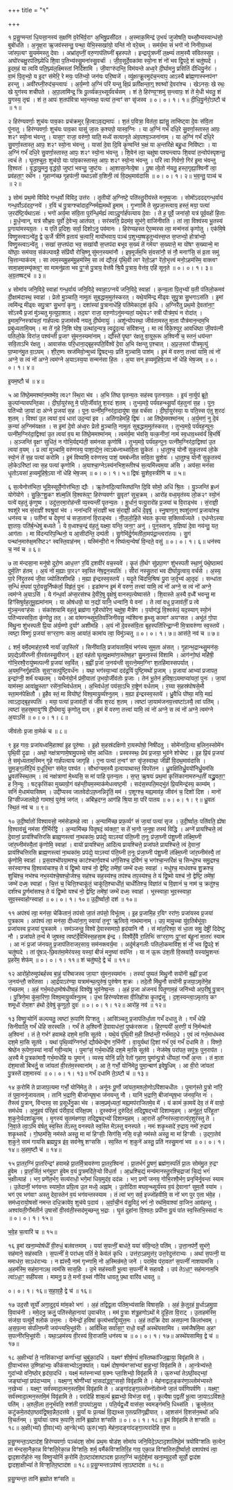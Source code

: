 +++
title = "१"

+++


१ प्र॒सु॒ग्मन्ता॑ धि॒यसा॒नस्य॑ स॒क्षणि॑ व॒रेभि॑र्व॒राꣳ अ॒भिषु॒प्रसी॑दत
। अ॒स्माक॒मिन्द्र॑ उ॒भयं॑ जुजोषति॒ यथ्सौ॒म्यस्यान्ध॑सो॒ बुबो॑धति ।
अ॒नृ॒क्ष॒रा ऋ॒जव॑स्सन्तु॒ पन्था॒ येभि॒स्सखा॑यो॒ यन्ति॑ नो वरे॒यम्
। सम॑र्य॒मा सं भगो॑ नो निनीया॒थ्सं जा॑स्प॒त्यꣳ सु॒यम॑मस्तु देवाः ।
अभ्रा॑तृघ्नीं॒ वरु॒णाप॑तिघ्नीं बृहस्पते । इन्द्रापु॑त्रघ्नीं ल॒क्ष्म्यं॑ ताम॒स्यै
स॑वितस्सुव । अघो॑रचक्षु॒रप॑तिघ्न्येधि शि॒वा प॒तिभ्य॑स्सु॒मना॑स्सु॒वर्चाः॑ ।
जी॒व॒सूर्दे॒वका॑मा स्यो॒ना शं नो॑ भव द्वि॒पदे॒ शं चतु॑ष्पदे । इ॒दम॒हं या
त्वयि॑ पति॒घ्न्य॑ल॒क्ष्मिस्तां निर्दि॑शामि । जी॒वाꣳरु॑दन्ति॒ विम॑यन्ते अध्व॒रे
दी॒र्घामनु॒ प्रसि॑तिं दीधियु॒र्नरः॑ । वा॒मं पि॒तृभ्यो॒ य इ॒दꣳ स॑मेरि॒
रे मयः॒ पति॑भ्यो॒ जन॑यः परि॒ष्वजे॑ । व्यु॑क्षत्क्रू॒रमुद॑च॒न्त्वाप॒ आऽस्यै
ब्रा॑ह्म॒णास्स्नप॑नꣳ हरन्तु । अवी॑रघ्नी॒रुद॑च॒न्त्वापः॑ । अ॒र्य॒म्णो अ॒ग्निं
परि॑ यन्तु क्षि॒प्रं प्रती॑क्षन्ता॒ग्॒ श्वश्र्वो॑ दे॒वरा॑श्च । खेऽनसः॒ खे
रथः॒ खे युग॑स्य शचीपते । अ॒पा॒लामि॑न्द्र॒ त्रिः पू॒र्त्व्य॑कर॒थ्सूर्य॑वर्चसम् ।
शं ते॒ हिर॑ण्य॒ꣳ॒शमु॑ स॒न्त्वापः॒ शं ते॑ मे॒धी भ॑वतु॒ शं यु॒गस्य॒
तृद्म॑ । शं त॒ आपः॑ श॒तप॑वित्रा भव॒न्त्वथा॒ पत्या॑ त॒न्वꣳ॑ सꣳ
सृ॑जस्व ॥ ०। ०। १। १॥ दी॒धि॒यु॒र्नरो॒ऽष्टौ च॑ ॥ १॥

२ हिर॑ण्यवर्णाः॒ शुच॑यः पाव॒काः प्रच॑क्रमुर् हि॒त्वाऽव॒द्यमापः॑ । श॒तं
प॒वित्रा॒ वित॑ता॒ ह्या॑सु॒ ताभि॑ष्ट्वा दे॒वः स॑वि॒ता पु॑नातु । हिर॑ण्यवर्णाः॒
शुच॑यः पाव॒का यासु॑ जा॒तः क॒श्यपो॒ यास्व॒ग्निः । या अ॒ग्निं गर्भं॑ दधि॒रे
सु॒वर्णा॒स्तास्त॒ आपः॒ श२ꣳ स्यो॒ना भ॑वन्तु । यासा॒ꣳ॒ राजा॒ वरु॑णो॒
याति॒ मध्ये॑ सत्यानृ॒ते अ॑व॒पश्य॒ञ्जना॑नाम् । या अ॒ग्निं गर्भं॑ दधि॒रे
सु॒वर्णा॒स्तास्त॒ आपः॒ श२ꣳ स्यो॒ना भ॑वन्तु । यासां॑ दे॒वा दि॒वि कृ॒ण्वन्ति॑
भ॒क्षं या अ॒न्तरि॑क्षे बहु॒धा निवि॑ष्टाः । या अ॒ग्निं गर्भं॑ दधि॒रे
सु॒वर्णा॒स्तास्त॒ आपः॒ श२ꣳ स्यो॒ना भ॑वन्तु । शि॒वेन॑ त्वा॒ चक्षु॑षा
पश्यन्त्वापः शि॒वया॑ त॒न्वोप॑स्पृशन्तु॒ त्वचं॑ ते । घृ॒त॒श्चुतः॒
शुच॑यो॒ याः पा॑व॒कास्तास्त॒ आपः॒ श२ꣳ स्यो॒ना भ॑वन्तु । परि॑ त्वा गिर्वणो॒
गिर॑ इ॒मा भ॑वन्तु वि॒श्वतः॑ । वृ॒द्धायु॒मनु॒ वृद्ध॑यो॒ जुष्टा॑ भवन्तु॒
जुष्ट॑यः । आ॒शासा॒नेत्ये॒षा । पू॒षा त्वे॒तो न॑यतु॒ हस्त॒गृह्या॒श्विनौ॑ त्वा॒
प्रव॑हता॒ꣳ॒ रथे॑न । गृ॒हान्ग॑च्छ गृ॒हप॑त्नी॒ यथाऽसो॑ व॒शिनी॒
त्वं वि॒दथ॒माव॑दासि ॥ ०। ०। १। २॥ भ॒व॒न्तु॒ पञ्च॑ च ॥ २॥

३ सोमः॑ प्रथ॒मो वि॑विदे गन्ध॒र्वो वि॑विद॒ उत्त॑रः । तृ॒तीयो॑ अ॒ग्निष्टे॒
पति॑स्तु॒रीय॑स्ते मनुष्य॒जाः । सोमो॑ऽददद्गन्ध॒र्वाय॑ गन्ध॒र्वोऽद॑दद॒ग्नये॑
। र॒यिं च॑ पु॒त्राग्श्चा॑दाद॒ग्निर्मह्य॒मथो॑ इ॒माम् । गृ॒भ्णामि॑
ते सुप्रजा॒स्त्वाय॒ हस्तं॒ मया॒ पत्या॑ ज॒रद॑ष्टि॒र्यथाऽसः॑ । भगो॑
अर्य॒मा स॑वि॒ता पुर॑न्धि॒र्मह्यं॑ त्वाऽदु॒र्गार्ह॑पत्याय दे॒वाः । ते ह॒
पूर्वे॒ जना॑सो॒ यत्र॑ पूर्व॒वहो॑ हि॒ताः । मू॒र्ध॒न्वान्, यत्र॑ सौभ्र॒वः
पूर्वो॑ दे॒वेभ्य॒ आत॑पत् । सर॑स्वति॒ प्रेदम॑व॒ सुभ॑गे॒ वाजि॑नीवति ।
तां त्वा॒ विश्व॑स्य भू॒तस्य॑ प्र॒गाया॑मस्यग्र॒तः । य एति॑ प्र॒दिशः॒ सर्वा॒
दिशोऽनु॒ पव॑मानः । हिर॑ण्यहस्त ऐर॒म्मस्स त्वा॒ मन्म॑नसं कृणोतु । एक॑मि॒षे
विष्णु॒स्त्वाऽन्वे॑तु॒ द्वे ऊ॒र्जे त्रीणि॑ व्र॒ताय॑ च॒त्वारि॒ मायो॑भवाय॒ पञ्च॑
प॒शुभ्य॒ष्षडृ॒तुभ्य॑स्स॒प्त स॒प्तभ्यो॒ होत्रा॑भ्यो॒ विष्णु॒स्त्वाऽन्वे॑तु ।
सखा॑ स॒प्तप॑दा भव॒ सखा॑यौ स॒प्तप॑दा बभूव स॒ख्यं ते॑ गमेयꣳ
स॒ख्यात्ते॒ मा यो॑षꣳ स॒ख्यान्मे॒ मा यो॑ष्ठाः॒ सम॑याव॒ संक॑ल्पावहै॒
संप्रि॑यौ रोचि॒ष्णू सु॑मन॒स्यमा॑नौ । इष॒मूर्ज॑म॒भि सं॒वसा॑नौ॒ सं नौ॒
मनाꣳ॑सि॒ सं व्र॒ता समु॑ चि॒त्तान्याक॑रम् । सा त्वम॒स्यमू॒हम॑मू॒हम॑स्मि॒
सा त्वं द्यौर॒हं पृ॑थि॒वी त्वꣳ रेतो॒ऽहꣳ रे॑तो॒भृत्त्वं मनो॒ऽहम॑स्मि॒
वाक्त्वꣳ सामा॒हम॒स्म्यृ॑क्त्व॒ꣳ॒ सा मामनु॑व्रता भव पु॒ꣳ॒से पु॒त्राय॒
वेत्त॑वै श्रि॒यै पु॒त्राय॒ वेत्त॑व॒ एहि॑ सूनृते ॥ ०। ०। १। ३॥ अ॒ग्र॒तष्षट्च॑
॥ ३॥

४ सोमा॑य जनि॒विदे॒ स्वाहा॑ गन्ध॒र्वाय॑ जनि॒विदे॒ स्वाहा॒ऽग्नये॑ जनि॒विदे॒
स्वाहा॑ । क॒न्य॒ला पि॒तृभ्यो॑ य॒ती प॑तिलो॒कमव॑ दी॒क्षाम॑दास्थ॒ स्वाहा॑
। प्रेतो मु॒ञ्चाति॒ नामुतः॑ सुब॒द्धाम॒मुत॑स्करत् । यथे॒यमि॑न्द्र मीढ्वः
सुपु॒त्रा सु॒भगाऽस॑ति । इ॒मां त्वमि॑न्द्र मीढ्वः सपु॒त्राꣳ सु॒भगां॑ कृणु
। दशा॑स्यां पु॒त्रानाधे॑हि॒ पति॑मेकाद॒शं कृ॑धि । अ॒ग्निरै॑तु प्रथ॒मो
दे॒वता॑ना॒ꣳ॒ सो॑ऽस्यै प्र॒जां मु॑ञ्चतु मृत्युपा॒शात् । तद॒यꣳ
राजा॒ वरु॒णोऽनु॑मन्यतां॒ यथे॒य२ꣳ स्त्री पौत्र॑म॒घं न रोदा॑त् ।
इ॒माम॒ग्निस्त्रा॑यतां॒ गार्ह॑पत्यः प्र॒जाम॑स्यै नयतु दी॒र्घमायुः॑ । अशू॑न्योपस्था॒
जीव॑तामस्तु मा॒ता पौत्र॑मान॒न्दम॒भि प्रबु॑ध्यतामि॒यम् । मा ते॑ गृ॒हे नि॒शि
घोष॒ उत्था॑द॒न्यत्र॒ त्वद्रु॑द॒त्यः॑ संवि॑शन्तु । मा त्वं वि॑के॒श्युर॒
आवधि॑ष्ठा जी॒वप॑त्नी पतिलो॒के विरा॑ज॒ पश्य॑न्ती प्र॒जाꣳ सु॑मन॒स्यमा॑नाम् ।
द्यौस्ते॑ पृ॒ष्ठꣳ र॑क्षतु वा॒युरू॒रू अ॒श्विनौ॑ च॒ स्तनं॒ धय॑न्तꣳ
सवि॒ताऽभि र॑क्षतु । आवास॑सः परि॒धाना॒द्बृह॒स्पति॒र्विश्वे॑ दे॒वा अ॒भि
र॑क्षन्तु प॒श्चात् । अ॒प्र॒ज॒स्तां पौ॑त्रमृ॒त्युं पा॒प्मान॑मु॒त वा॒ऽघम् ।
शी॒र्॒ष्णः स्रज॑मिवो॒न्मुच्य॑ द्वि॒षद्भ्यः॒ प्रति॑ मुञ्चामि॒ पाश॑म् । इ॒मं
मे॑ वरुण॒ तत्त्वा॑ यामि॒ त्वं नो॑ अग्ने॒ स त्वं नो॑ अग्ने॒ त्वम॑ग्ने अ॒याऽस्य॒या
सन्मन॑सा हि॒तः । अ॒या सन् ह॒व्यमू॑हिषे॒ऽया नो॑ धेहि भेष॒जम् ॥ ०। ०। १। ४॥

इ॒यम॒ष्टौ च॑ ॥ ४॥

५ आ ति॑ष्ठे॒ममश्मा॑न॒मश्मे॑व॒ त्व२ꣳ स्थि॒रा भ॑व । अ॒भि ति॑ष्ठ
पृतन्य॒तः सह॑स्व पृतनाय॒तः । इ॒यं ना॒र्युप॑ ब्रूते॒ कुल्पा॑न्यावपन्ति॒का
। दी॒र्घा॒युर॑स्तु मे॒ पति॒र्जीवा॑तु श॒रदः॑ श॒तम् । तुभ्य॒मग्रे॒
पर्य॑वहन्थ्सू॒र्यां व॑ह॒तुना॑ स॒ह । पुनः॒ पति॑भ्यो जा॒यां दा अ॑ग्ने प्र॒जया॑
स॒ह । पुनः॒ पत्नी॑म॒ग्निर॑दा॒दायु॑षा स॒ह वर्च॑सा । दी॒र्घा॒युर॑स्या॒
यः पति॒स्स ए॑तु श॒रदः॑ श॒तम् । विश्वा॑ उ॒त त्वया॑ व॒यं धारा॑ उद॒न्या॑
इव । अति॑गाहेमहि॒ द्विषः॑ । आ ति॑ष्ठे॒ममश्मा॑नम् । अ॒र्य॒मणं॒ नु दे॒वं
क॒न्या॑ अ॒ग्निम॑यक्षत । स इ॒मां दे॒वो अ॑ध्व॒रः प्रेतो मु॒ञ्चाति॒ नामुतः॑
सुब॒द्धाम॒मुत॑स्करत् । तुभ्य॒मग्रे॒ पर्य॑वह॒न्पुनः॒ पत्नी॑म॒ग्निर॑दा॒द्विश्वा॑
उ॒त त्वया॑ व॒य मा ति॑ष्ठे॒ममश्मा॑नम् । त्वम॑र्य॒मा भ॑वसि॒ यत्क॒नीनां॒
नाम॑ स्व॒धाव॒थ्स्व॑र्यं बि॒भर्षि॑ । अ॒ञ्जन्ति॑ वृ॒क्षꣳ सुधि॑तं॒
न गोभि॒र्यद्दम्प॑ती॒ सम॑नसा कृ॒णोषि॑ । तुभ्य॒मग्रे॒ पर्य॑वह॒न्पुनः॒
पत्नी॑म॒ग्निर॑दा॒द्विश्वा॑ उ॒त त्वया॑ व॒यम् । प्र त्वा॑ मुञ्चामि॒ वरु॑णस्य॒
पाशा॒द्येन॒ त्वाऽब॑ध्नाथ्सवि॒ता सु॒केतः॑ । धा॒तुश्च॒ योनौ॑ सुकृ॒तस्य॑ लो॒के
स्यो॒नं ते॑ स॒ह पत्या॑ करोमि । इ॒मं विष्या॑मि॒ वरु॑णस्य॒ पाशं॒ यमब॑ध्नीत
सवि॒ता सु॒शेवः॑ । धा॒तुश्च॒ योनौ॑ सुकृ॒तस्य॑ लो॒केऽरि॑ष्टां त्वा स॒ह
पत्या॑ कृणोमि । अ॒याश्चा॒ग्नेऽस्य॑नभिश॒स्तीश्च॑ स॒त्यमि॑त्त्वम॒या अ॑सि ।
अय॑सा॒ मन॑सा धृ॒तोऽयसा॑ ह॒व्यमू॑हिषे॒ऽया नो॑ धेहि भेष॒जम् ॥ ०। ०। १। ५॥ द्विषः॑ सु॒शेव॒स्त्रीणि॑ च ॥ ५॥

६ स॒त्येनोत्त॑भिता॒ भूमि॒स्सूर्ये॒णोत्त॑भिता॒ द्यौः । ऋ॒तेना॑दि॒त्यास्तिष्ठ॑न्ति
दि॒वि सोमो॒ अधि॑ श्रि॒तः । यु॒ञ्जन्ति॑ ब्र॒ध्नं योगे॑योगे ।
सु॒कि॒ꣳ॒शु॒कꣳ श॑ल्म॒लिं वि॒श्वरू॑प॒ꣳ॒ हिर॑ण्यवर्णꣳ
सु॒वृतꣳ॑ सुच॒क्रम् । आरो॑ह वध्व॒मृत॑स्य लो॒क२ꣳ स्यो॒नं
पत्ये॑ वह॒तुं कृ॑णुष्व । उदु॑त्त॒रमा॒रोह॑न्ती व्य॒स्यन्ती॑ पृतन्य॒तः ।
मू॒र्धानं॒ पत्यु॒रारो॑ह प्र॒जया॑ च वि॒राड्भ॑व । सं॒राज्ञी॒ श्वशु॑रे
भव सं॒राज्ञी॑ श्वश्रु॒वां भ॑व । नना॑न्दरि सं॒राज्ञी॑ भव सं॒राज्ञी॒
अधि॑ दे॒वृषु॑ । स्नु॒षाणा॒ग्॒ श्वशु॑राणां प्र॒जाया॑श्च॒ धन॑स्य
च । पती॑नां च देवॄ॒णां च॑ सजा॒तानां॑ वि॒राड्भ॑व । नी॒ल॒लो॒हि॒ते
भ॑वतः कृ॒त्या स॒क्तिर्व्य॑ज्यते । एध॑न्तेऽस्या ज्ञा॒तयः॒ पति॑र्ब॒न्धेषु॑
बध्यते । ये व॒ध्वश्च॒न्द्रं व॑ह॒तुं यक्ष्मा॒ यन्ति॒ जना॒ꣳ॒ अनु॑ ।
पुन॒स्तान्, य॒ज्ञिया॑ दे॒वा नय॑न्तु॒ यत॒ आग॑ताः । मा वि॑दन्परिप॒न्थिनो॒
य आ॒सीद॑न्ति॒ दम्प॑ती । सु॒गेभि॑र्दु॒र्गमती॑ता॒मप॑द्रा॒न्त्वरा॑तयः ।
सु॒गं पन्था॑न॒मारु॑क्ष॒मरि॑ष्ट२ꣳ स्वस्ति॒वाह॑नम् । यस्मि॑न्वी॒रो न
रिष्य॑त्य॒न्येषां॑ वि॒न्दते॒ वसु॑ ॥ ०। ०। १। ६॥ धन॑स्य च॒ नव॑ च ॥ ६॥

७ ता म॑न्दसा॒ना मनु॑षो दुरो॒ण आध॒त्तꣳ र॒यिं द॒शवी॑रं वच॒स्यवे॑
। कृ॒तं ती॒र्थꣳ सु॑प्रपा॒णꣳ शु॑भस्पती स्था॒णुं प॑थे॒ष्ठामप॑
दुर्म॒तिꣳ ह॑तम् । अ॒यं नो॑ म॒ह्याः पा॒र२ꣳ स्व॒स्ति ने॑ष॒द्वन॒स्पतिः॑
। सीरा॑ नस्सु॒तरा॑ भव दीर्घायु॒त्वाय॒ वर्च॑से । अ॒स्य॒ पा॒रे नि॑रृ॒तस्य॑
जी॒वा ज्योति॑रशीमहि । म॒ह्या इ॑न्द्रस्स्व॒स्तये॑ । यदृ॒ते चि॑दभि॒श्रिषः॑ पु॒रा
ज॒र्तृभ्य॑ आ॒तृदः॑ । सन्धा॑ता स॒न्धिं म॒घवा॑ पुरो॒वसु॒र्निष्क॑र्ता॒
विहृ॑तं॒ पुनः॑ । इडा॑मग्न इ॒मं मे॑ वरुण॒ तत्त्वा॑ यामि॒ त्वं नो॑
अग्ने॒ स त्वं नो॑ अग्ने॒ त्वम॑ग्ने अ॒याऽसि॑ । ये ग॑न्ध॒र्वा अ॑प्स॒रस॑श्च
दे॒वीरे॒षु वृ॒क्षेषु॑ वानस्प॒त्येष्वास॑ते । शि॒वास्ते अ॒स्यै व॒ध्वै॑
भवन्तु॒ मा हिꣳ॑सिषुर्वह॒तुमू॒ह्यमा॑नाम् । या ओष॑धयो॒ या न॒द्यो॑ यानि॒
धन्वा॑नि॒ ये वना॑ । ते त्वा॑ वधु प्र॒जाव॑तीं॒ प्र त्वे मु॑ञ्च॒न्त्वꣳह॑सः
। संका॑शयामि वह॒तुं ब्रह्म॑णा गृ॒हैरघो॑रेण॒ चक्षु॑षा॒ मैत्रे॑ण ।
प॒र्याण॑द्धं वि॒श्वरू॑पं॒ यद॒स्याग् स्यो॒नं पति॑भ्यस्सवि॒ता कृ॑णोतु॒
तत् । आ वा॑मगन्थ्सुम॒तिर्वा॑जिनीवसू॒ न्य॑श्विना हृ॒थ्सु कामाꣳ॑ अयꣳसत ।
अभू॑तं गो॒पा मि॑थु॒ना शु॑भस्पती प्रि॒या अ॑र्य॒म्णो दुर्याꣳ॑ अशीमहि । अ॒यं
नो॑ दे॒वस्स॑वि॒ता बृह॒स्पति॑रिन्द्रा॒ग्नी मि॒त्रावरु॑णा स्व॒स्तये॑ । त्वष्टा॒
विष्णुः॑ प्र॒जया॑ सꣳररा॒णः काम॒ आया॑तं॒ कामा॑य त्वा॒ विमु॑ञ्चतु ॥ ०। ०। १। ७॥ आस॑ते॒ नव॑ च ॥ ७॥

८ शर्म॒ वर्मे॒दमाह॑रा॒स्यै नार्या॑ उप॒स्तिरे॑ । सिनी॑वालि॒ प्रजा॑यतामि॒यं
भग॑स्य सुम॒ता अ॑सत् । गृ॒हान्भ॒द्रान्थ्सु॒मन॑सः॒ प्रप॒द्येऽवी॑रघ्नी
वी॒रव॑तस्सु॒वीरान्॑ । इरां॒ वह॑तो घृ॒तमु॒क्षमा॑णा॒स्तेष्व॒हꣳ
सु॒मना॒स्सं वि॑शामि । आग॑न्गो॒ष्ठं महि॑षी॒ गोभि॒रश्वै॒रायु॑ष्मत्पत्नी
प्र॒जया॑ स्व॒र्वित् । ब॒ह्वीं प्र॒जां ज॒नय॑न्ती सुरत्ने॒मम॒ग्निꣳ
श॒तहि॑मास्सपर्यात् । अ॒यम॒ग्निर्गृ॒हप॑तिः सुस॒ꣳ॒सत्पु॑ष्टि॒वर्ध॑नः ।
यथा॒ भग॑स्या॒भ्यां दद॑द्र॒यिं पुष्टि॒मथो॑ प्र॒जाम् । प्र॒जाया॑ आभ्यां प्रजापत॒
इन्द्रा॑ग्नी॒ शर्म॑ यच्छतम् । यथैन॑यो॒र्न प्र॑मी॒याता॑ उ॒भयो॒र्जीव॑तोः
प्र॒जाः । तेन॑ भू॒तेन॑ ह॒विषा॒ऽयमाप्या॑यतां॒ पुनः॑ । जा॒यां याम॑स्मा॒
आवा॑क्षु॒स्ताꣳ रसे॑ना॒भिव॑र्धताम् । अ॒भिव॑र्धतां॒ पय॑सा॒ऽभि रा॒ष्ट्रेण॑
वर्धताम् । र॒य्या स॒हस्र॑पोषसे॒मौ स्ता॒मन॑पेक्षितौ । इ॒हैव स्तं॒ मा
वियो॑ष्टं॒ विश्व॒मायु॒र्व्य॑श्नुतम् । म॒ह्या इ॑न्द्रस्स्व॒स्तये॑ । ध्रु॒वैधि
पो॑ष्या॒ मयि॒ मह्यं॑ त्वाऽदा॒द्बृह॒स्पतिः॑ । मया॒ पत्या॑ प्र॒जाव॑ती॒ सं
जी॑व श॒रदः॑ श॒तम् । त्वष्टा॑ जा॒याम॑जनय॒त्त्वष्टा॑ऽस्यै॒ त्वां पति॑म्
। त्वष्टा॑ स॒हस्र॒मायुꣳ॑षि दी॒र्घमायुः॑ कृणोतु वाम् । इ॒मं मे॑ वरुण॒
तत्त्वा॑ यामि॒ त्वं नो॑ अग्ने॒ स त्वं नो॑ अग्ने॒ त्वम॑ग्ने अ॒याऽसि॑ ॥ ०। ०। १। ८॥

जीव॑तोः प्र॒जा वा॒मेकं॑ च ॥ ८॥

९ इ॒ह गावः॒ प्रजा॑यध्वमि॒हाश्वा॑ इ॒ह पूरु॑षाः । इ॒हो स॒हस्र॑दक्षिणो
रा॒यस्पोषो॒ निषी॑दतु । सोमे॑नादि॒त्या ब॒लिन॒स्सोमे॑न पृथि॒वी दृ॒ढा । अथो॒
नक्ष॑त्राणामे॒षामु॒पस्थे॒ सोम॒ आधि॑तः । प्रस्वस्स्थः॒ प्रेयं प्र॒जया॒ भुव॑ने
शोचेष्ट । इ॒ह प्रि॒यं प्र॒जया॑ ते॒ समृ॑ध्यताम॒स्मिन् गृ॒हे गार्ह॑पत्याय
जागृहि । ए॒ना पत्या॑ त॒न्वꣳ॑ सꣳ सृ॑ज॒स्वाथा॒ जीव्री॑ वि॒दथ॒माव॑दासि
। सु॒म॒ङ्ग॒लीरि॒यं व॒धूरि॒माꣳ स॑मेत॒ पश्य॑त । सौभा॑ग्यम॒स्यै
द॒त्वायाथास्तं॒ विपरे॑तन । ध्रु॒वक्षि॑तिर्ध्रु॒वयो॑निर्ध्रु॒वम॑सि
ध्रु॒वत॑स्स्थि॒तम् । त्वं नक्ष॑त्राणां मे॒थ्यसि॒ स मा॑ पाहि पृतन्य॒तः ।
स॒प्त॒ ऋ॒षयः॑ प्रथ॒मां कृत्ति॑कानामरुन्ध॒तीं यद्ध्रु॒वता॒ꣳ॒
ह नि॒न्युः । षट्कृत्ति॑का मुख्ययो॒गं वह॑न्ती॒यम॒स्माक॑मेधत्वष्ट॒मी ।
सद॑स॒स्पति॒मद्भु॑तं प्रि॒यमिन्द्र॑स्य॒ काम्य॑म् । सनिं॑ मे॒धाम॑यासिषम् ।
उद्दी॑प्यस्व जातवेदोऽप॒घ्नन्निरृ॑तिं॒ मम॑ । प॒शूग्श्च॒ मह्य॒माव॑ह॒
जीव॑नं च॒ दिशो॑ दिश । मानो॑ हिꣳसीज्जातवेदो॒ गामश्वं॒ पुरु॑षं॒ जग॑त् ।
अबि॑भ्र॒दग्न॒ आग॑हि श्रि॒या मा॒ परि॑ पातय ॥ ०। ०। १। ९॥ ध्रु॒वतः॑ स्थि॒तं
नव॑ च ॥ ९॥

१० उ॒दी॒र्ष्वातो॑ विश्वावसो॒ नम॑सेडामहे त्वा । अ॒न्यामि॑च्छ प्रफ॒र्व्यꣳ॑
सं जा॒यां पत्या॑ सृज । उ॒दी॒र्ष्वातः॒ पति॑वति॒ ह्ये॑षा वि॒श्वाव॑सुं॒
नम॑सा गी॒र्भिरी॑ट्टे । अ॒न्यामि॑च्छ पितृ॒षदं॒ व्य॑क्ता॒ꣳ॒ स ते॑ भा॒गो
ज॒नुषा॒ तस्य॑ विद्धि । अग्ने॑ प्रायश्चित्ते॒ त्वं दे॒वानां॒ प्राय॑श्चित्तिरसि
ब्राह्म॒णस्त्वा॑ ना॒थका॑मः॒ प्रप॑द्ये॒ याऽस्यां प॑ति॒घ्नी त॒नूः प्र॑जा॒घ्नी
प॑शु॒घ्नी ल॑क्ष्मि॒घ्नी जा॑र॒घ्नीम॑स्यै॒तां कृ॑णोमि॒ स्वाहा॑ । वायो॑
प्रायश्चित्त॒ आदि॑त्य प्रायश्चित्ते॒ प्रजा॑पते प्रायश्चित्ते॒ त्वं दे॒वानां॒
प्राय॑श्चित्तिरसि ब्राह्म॒णस्त्वा॑ ना॒थका॑मः॒ प्रप॑द्ये॒ याऽस्यां प॑ति॒घ्नी
त॒नूः प्र॑जा॒घ्नी प॑शु॒घ्नी ल॑क्ष्मि॒घ्नी जा॑र॒घ्नीम॑स्यै॒ तां कृ॑णोमि॒
स्वाहा॑ । प्र॒स॒वश्चो॑पया॒मश्च॒ काट॑श्चार्ण॒वश्च॑ धर्ण॒सिश्च॒
द्रवि॑णं च॒ भग॑श्चा॒न्तरि॑क्षं च॒ सिन्धु॑श्च समु॒द्रश्च॒
सर॑स्वाग्श्च वि॒श्वव्य॑चाश्च॒ ते यं द्वि॒ष्मो यश्च॑ नो॒ द्वेष्टि॒ तमे॑षां॒
जम्भे॑ दध्मः॒ स्वाहा॑ । मधु॑श्च॒ माध॑वश्च शु॒क्रश्च॒ शुचि॑श्च॒
नभ॑श्च नभ॒स्य॑श्चे॒षश्चो॒र्जश्च॒ सह॑श्च सह॒स्य॑श्च॒ तप॑श्च
तप॒स्य॑श्च॒ ते यं द्वि॒ष्मो यश्च॑ नो॒ द्वेष्टि॒ तमे॑षां॒ जम्भे॑ दध्मः॒
स्वाहा॑ । चि॒त्तं च॒ चित्ति॒श्चाकू॑तं॒ चाकू॑ति॒श्चाधी॑तं॒ चाधी॑तिश्च॒
विज्ञा॑तं च वि॒ज्ञानं॑ च॒ नाम॑ च॒ क्रतु॑श्च॒ दर्श॑श्च पू॒र्णमा॑सश्च॒
ते यं द्वि॒ष्मो यश्च॑ नो॒ द्वेष्टि॒ तमे॑षां॒ जम्भे॑ दध्मः॒ स्वाहा॑ । भूस्स्वाहा॒
भुव॒स्स्वाहा॒ सुव॒स्स्वाहोग्स्वाहा॑ ॥ ०। ०। १। १०॥ उ॒दी॒र्ष्वातो॒ दश॑ ॥ १०॥

११ अप॑श्यं त्वा॒ मन॑सा॒ चेकि॑तानं॒ तप॑सो जा॒तं तप॑सो॒ विभू॑तम् ।
इ॒ह प्र॒जामि॒ह र॒यिꣳ ररा॑णः॒ प्रजा॑यस्व प्र॒जया॑ पुत्रकाम । अप॑श्यं
त्वा॒ मन॑सा॒ दीध्या॑ना॒ग्॒ स्वायां॑ त॒नूꣳ ऋ॒त्विये॒ नाथ॑मानाम् । उप॒
मामु॒च्चा यु॑व॒तिर्बभू॑याः॒ प्रजा॑यस्व प्र॒जया॑ पुत्रकामे । सम॑ञ्जन्तु॒
विश्वे॑ दे॒वास्समापो॒ हृद॑यानि नौ । सं मा॑त॒रिश्वा॒ सं धा॒ता समु॒ देष्ट्री॑
दिदेष्टु नौ । प्रजा॑पते त॒न्वं॑ मे जुषस्व॒ त्वष्ट॑र्दे॒वेभि॑स्स॒हसा॒म इ॑न्द्र
। विश्वै॑र्दे॒वै रा॒तिभिः॑ सꣳररा॒णः पु॒ꣳ॒सां ब॑हू॒नां मा॒तरः॑
स्याम । आ नः॑ प्र॒जां ज॑नयतु प्र॒जाप॑तिराजर॒साय॒ सम॑नक्त्वर्य॒मा ।
अदु॑र्मङ्गलीः पतिलो॒कमावि॑श॒ शं नो॑ भव द्वि॒पदे॒ शं चतु॑ष्पदे । तां
पू॑षञ्-छि॒वत॑मा॒मेर॑यस्व॒ यस्यां॒ बीजं॑ मनु॒ष्या॑ वप॑न्ति । या न॑
ऊ॒रू उ॑श॒ती वि॒स्रया॑तै॒ यस्या॑मु॒शन्तः॑ प्र॒हरे॑म॒ शेफ॑म् ॥ ०। ०। १। ११॥ शं चतु॑ष्पदे॒ द्वे च॑ ॥ ११॥

१२ आरो॑हो॒रुमुप॑बर्हस्व बा॒हुं परि॑ष्वजस्व जा॒याꣳ सु॑मन॒स्यमा॑नः ।
तस्यां॑ पुष्यतं मिथु॒नौ सयो॑नी ब॒ह्वीं प्र॒जां ज॒नय॑न्तौ॒ सरे॑तसा ।
आ॒र्द्रयाऽर॑ण्या॒ यत्राम॑न्थ॒त्पुरु॑षं॒ पुरु॑षेण श॒क्रः । तदे॒तौ मि॑थु॒नौ
सयो॑नी प्र॒जया॒ऽमृते॑ने॒ह ग॑च्छतम् । अ॒हं गर्भ॒मद॑धा॒मोष॑धीष्व॒हं
विश्वे॑षु॒ भुव॑नेष्व॒न्तः । अ॒हं प्र॒जा अ॑जनयं पितृ॒णाम॒हं जनि॑भ्यो
अप॒रीषु॑ पु॒त्रान् । पु॒त्रिणे॒मा कु॑मा॒रिणा॒ विश्व॒मायु॒र्व्य॑श्नुतम् । उ॒भा
हिर॑ण्यपेशसा वी॒तिहो॑त्रा कृ॒तद्व॑सू । द॒श॒स्यन्त्वा॒ऽमृता॑य॒ कꣳ
शमूधो॑ रोम॒शꣳ ह॑थो दे॒वेषु॑ कृ॒णुतो॒ दुवः॑ ॥ ०। ०। १। १२॥ आरो॑ह॒
नव॑ ॥ १२॥

१३ विष्णु॒ऱ्योनिं॑ कल्पयतु॒ त्वष्टा॑ रू॒पाणि॑ पिꣳशतु । आसि॑ञ्चतु
प्र॒जाप॑तिर्धा॒ता गर्भं॑ दधातु ते । गर्भं॑ धेहि सिनीवालि॒ गर्भं॑ धेहि
सरस्वति । गर्भं॑ ते अ॒श्विनौ॑ दे॒वावाध॑त्तां॒ पुष्क॑रस्रजा । हि॒र॒ण्ययी॑
अ॒रणी॒ यं नि॒र्मन्थ॑तो अ॒श्विना॑ । तं ते॒ गर्भꣳ॑ हवामहे दश॒मे
मा॒सि सूत॑वे । यथे॒यं पृ॑थि॒वी म॒ही तिष्ठ॑न्ती॒ गर्भ॑माद॒धे । ए॒वं
त्वं गर्भ॒माध॑थ्स्व दश॒मे मा॒सि सूत॑वे । यथा॑ पृथि॒व्य॑ग्निग॑र्भा॒
द्यौर्यथेन्द्रे॑ण ग॒र्भिणी॑ । वा॒युर्यथा॑ दि॒शां गर्भ॑ ए॒वं गर्भं॑ दधामि ते ।
विष्णो॒ श्रेष्ठे॑न रू॒पेणा॒स्यां नार्यां॑ गवी॒न्या॑म् । पुमाꣳ॑सं॒ गर्भ॒माधे॑हि
दश॒मे मा॒सि सूत॑वे । नेज॑मेष॒ परा॑पत॒ सपु॑त्रः॒ पुन॒राप॑त । अ॒स्यै मे
पु॒त्रका॑मायै॒ गर्भ॒माधे॑हि॒ यः पुमान्॑ । व्यस्य॒ योनिं॒ प्रति॒ रेतो॑ गृहाण॒
पुमा॑न्पु॒त्रो धी॑यतां॒ गर्भो॑ अ॒न्तः । तं मा॒ता द॑श॒मासो॑ बिभर्तु॒ स जा॑यतां
वी॒रत॑म॒स्स्वाना॑म् । आ ते॒ गर्भो॒ योनि॑मेतु॒ पुमा॒न्बाण॑ इवेषु॒धिम् । आ वी॒रो
जा॑यतां पु॒त्रस्ते॑ दश॒मास्यः॑ ॥ ०। ०। १। १३॥ गर्भं॑ दधामि ते॒ऽष्टौ च॑
॥ १३॥

१४ क॒रोमि॑ ते प्राजाप॒त्यमा गर्भो॒ योनि॑मेतु ते । अनू॑नः पू॒र्णो
जा॑यता॒मश्लो॒णोऽपि॑शाचधीतः । पुमाग्॑स्ते पु॒त्रो ना॑रि॒ तं पुमा॒ननु॑जायताम् ।
तानि॑ भ॒द्राणि॒ बीजा॑न्यृष॒भा ज॑नयन्तु नौ । यानि॑ भ॒द्राणि॒ बीजा॑न्यृष॒भा
ज॑नय॒न्ति नः॑ । तैस्त्वं पु॒त्रान्, वि॑न्दस्व॒ सा प्र॒सूर्धे॑नु॒का भ॑व ।
काम॒प्रमृ॑ध्यतां॒ मह्य॒मप॑राजितमे॒व मे॑ । यं कामं॑ का॒मये॑ देव॒
तं मे॑ वायो॒ सम॑र्धय । अ॒नु॒ह॒वं प॑रिह॒वं प॑रीवा॒दं प॑रिक्ष॒पम् ।
दुस्स्व॑प्नं॒ दुरु॑दितं॒ तद्द्वि॒षद्भ्यो॑ दिशाम्य॒हम् । अनु॑हूतं॒ परि॑हूतꣳ
श॒कुने॒र्यदशा॑कु॒नम् । मृ॒गस्य॑ सृ॒तम॑क्ष्णया॒ तद्द्वि॒षद्भ्यो॑
दिशाम्य॒हम् । आ॒रात्ते॑ अ॒ग्निर॑स्त्वा॒रात्प॑र॒शुर॑स्तु ते । नि॒वा॒ते त्वा॒ऽभि
व॑र्षतु स्व॒स्ति ते॑ऽस्तु वनस्पते स्व॒स्ति मे॑ऽस्तु वनस्पते । नमः॑ शकृ॒थ्सदे॑
रु॒द्राय॒ नमो॑ रु॒द्राय॑ शकृ॒थ्सदे॑ । गो॒ष्ठम॑सि॒ नम॑स्ते अस्तु॒ मा मा॑
हिꣳसीः॒ सिग॑सि॒ नसि॒ वज्रो॒ नम॑स्ते अस्तु॒ मा मा॑ हिꣳसीः । उ॒द्गा॒तेव॑
श॒कुने॒ साम॑ गायसि ब्रह्मपु॒त्र इ॑व॒ सव॑नेषु शꣳससि । स्व॒स्ति नः॑
श॒कुने॑ अस्तु॒ प्रति॑ नस्सु॒मना॑ भव ॥ ०। ०। १। १४॥ अ॒हम॒ष्टौ च॑ ॥ १४॥

१५ प्रा॒तर॒ग्निं प्रा॒तरिन्द्रꣳ॑ हवामहे प्रा॒तर्मि॒त्रावरु॑णा प्रा॒तर॒श्विना॑ ।
प्रा॒तर्भगं॑ पू॒षणं॒ ब्रह्म॑ण॒स्पतिं॑ प्रा॒तः सोम॑मु॒त रु॒द्रꣳ हु॑वेम
। प्रा॒त॒र्जितं॒ भग॑मु॒ग्रꣳ हु॑वेम व॒यं पु॒त्रमदि॑ते॒ऱ्यो वि॑ध॒र्ता ।
आ॒ध्रश्चि॒द्यं मन्य॑मानस्तु॒रश्चि॒द्राजा॑ चि॒द्यं भगं॑ भ॒क्षीत्याह॑ ।
भग॒ प्रणे॑त॒र्भग॒ सत्य॑राधो॒ भगे॒मां धिय॒मुद॑व॒ दद॑न्नः । भग॒
प्रणो॑ जनय॒ गोभि॒रश्वै॒र्भग॒ प्रनृभि॑र्नृ॒वन्तः॑ स्याम । उ॒तेदानीं॒
भग॑वन्तः स्यामो॒त प्रपि॒त्व उ॒त मध्ये॒ अह्ना॑म् । उ॒तोदि॑ता मघव॒न्थ्सूर्य॑स्य
व॒यं दे॒वानाꣳ॑ सुम॒तौ स्या॑म । भग॑ ए॒व भग॑वाꣳ अस्तु देवा॒स्तेन॑
व॒यं भग॑वन्तस्स्याम । तं त्वा॑ भग॒ सर्व॒ इज्जो॑हवीमि॒ स नो॑ भग पुर ए॒ता
भ॑वे॒ह । सम॑ध्व॒रायो॒षसो॑ नमन्त दधि॒क्रावे॑व॒ शुच॑ये प॒दाय॑ ।
अ॒र्वा॒ची॒नं व॑सु॒विदं॒ भगं॑ नो॒ रथ॑मि॒वाश्वा॑ वा॒जिन॒ आव॑हन्तु ।
अश्वा॑वती॒र्गोम॑तीर्न उ॒षासो॑ वी॒रव॑ती॒स्सद॑मुच्छन्तु भ॒द्राः । घृ॒तं
दुहा॑ना वि॒श्वतः॒ प्रपी॑ना यू॒यं पा॑त स्व॒स्तिभि॒स्सदा॑ नः ॥ ०। ०। १। १५॥

भ॒वे॒ह च॒त्वारि॑ च ॥ १५॥

१६ इ॒मां खना॒म्योष॑धीं वी॒रुधं॒ बल॑वत्तमाम् । यया॑ स॒पत्नीं॒ बाध॑ते॒
यया॑ संवि॒न्दते॒ पति॑म् । उ॒त्ता॒नप॑र्णे॒ सुभ॑गे॒ सह॑माने॒ सह॑स्वति ।
स॒पत्नीं॑ मे॒ परा॑धम॒ पतिं॑ मे॒ केव॑लं कृधि । उत्त॑रा॒ऽहमुत्त॑र॒
उत्त॒रेदुत्त॑राभ्यः । अथा॑ स॒पत्नी॒ या ममाध॑रा॒ साऽध॑राभ्यः । न ह्य॑स्यै॒
नाम॑ गृभ्णामि॒ नो अ॒स्मिन्र॑मते॒ जने॑ । परा॑मे॒व प॑रा॒वतꣳ॑ स॒पत्नीं॑
नाशयामसि । अ॒हम॑स्मि॒ सह॑मा॒नाऽथ॒ त्वम॑सि सास॒हिः । उ॒भे सह॑स्वती
भू॒त्वा स॒पत्नीं॑ मे सहावहै । उप॑ तेऽधा॒ꣳ॒ सह॑मानाम॒भि त्वा॑ऽधा॒ꣳ॒
सही॑यसा । मामनु॒ प्र ते॒ मनो॑ व॒थ्सं गौरि॑व धावतु प॒था वारि॑व धावतु ॥

०। ०। १। १६॥ स॒हा॒व॒है॒ द्वे च॑ ॥ १६॥

१७ उद॒सौ सूर्यो॑ अगा॒दुद॒यं मा॑म॒को भगः॑ । अ॒हं तद्विद्व॒ला
प॑तिम॒भ्य॑साक्षि विषास॒हिः । अ॒हं के॒तुर॒हं मू॒र्धाऽहमु॒ग्रा वि॒वाच॑नी ।
ममे॒दनु॒ क्रतुं॒ पति॑स्सेहा॒नाया॑ उ॒वाच॑रेत् । मम॑ पु॒त्राः श॑त्रु॒हणोऽथो॑
मे दुहि॒ता वि॒राट् । उ॒ताहम॑स्मि॒ संज॑या॒ पत्यु॑र्मे॒ श्लोक॑ उत्त॒मः । येनेन्द्रो॑
ह॒विषा॑ कृ॒त्य॑भवद्दि॒व्यु॑त्त॒मः । अ॒हं तद॑क्रि देवा असप॒त्ना किला॑भवम्
। अ॒स॒प॒त्ना स॑पत्नि॒घ्नी जय॑न्त्यभि॒भूव॑रीः । आवि॑थ्सि॒ सर्वा॑सा॒ꣳ॒
राधो॒ वर्चो॒ अस्थे॑यसामिव । सम॑जैषमि॒मा अ॒हꣳ स॒पत्नी॑रभि॒भूव॑रीः ।
यथा॒ऽहम॑स्य वी॒रस्य॑ वि॒राजा॑मि॒ धन॑स्य च ॥ ०। ०। १। १७॥ अस्थे॑यसामिव॒
द्वे च॑ ॥ १७॥

१८ अ॒क्षीभ्यां॑ ते॒ नासि॑काभ्यां॒ कर्णा॑भ्यां॒ चुबु॑का॒दधि॑ । यक्ष्मꣳ॑
शीर्ष॒ण्यं॑ म॒स्तिष्का॑ज्जि॒ह्वाया॒ विवृ॑हामि ते । ग्री॒वाभ्य॑स्त उ॒ष्णिहा॑भ्यः॒
कीक॑साभ्योऽनू॒क्या॑त् । यक्ष्मं॑ दोष॒ण्य॑मꣳसा॑भ्यां बा॒हुभ्यां॒
विवृ॑हामि ते । आ॒न्त्रेभ्य॑स्ते॒ गुदा॑भ्यो वनि॒ष्ठोर् हृद॑या॒दधि॑ । यक्ष्मं॒
मत॑स्नाभ्यां य॒क्नः प्ला॒शिभ्यो॒ विवृ॑हामि ते । ऊ॒रुभ्यां॑ तेऽष्ठी॒वद्भ्यां॒
जङ्घा॑भ्यां॒ प्रप॑दाभ्याम् । यक्ष्म॒ग्ग्॒ श्रोणी॑भ्यां भा॒सदा॑द्ध्व॒ꣳ॒ससो॒
विवृ॑हामि ते । मेह॑नाद्वल॒ङ्कर॑णा॒ल्लोम॑भ्यस्ते न॒खेभ्यः॑ । यक्ष्म॒ꣳ॒
सर्व॑स्मादा॒त्मन॒स्तमि॒मं विवृ॑हामि ते । अङ्गा॑दङ्गा॒ल्लोम्नो॑लोम्नो जा॒तं
पर्व॑णिपर्वणि । यक्ष्म॒ꣳ॒ सर्व॑स्मादा॒त्मन॒स्तमि॒मं विवृ॑हामि ते ।
परा॑देहि शाब॒ल्यं॑ ब्र॒ह्मभ्यो॒ विभ॑जा॒ वसु॑ । कृ॒त्यैषा प॒द्वती॑
भू॒त्वा जा॒याऽऽवि॑शते॒ पति॑म् । अ॒श्ली॒ला त॒नूर्भ॑वति॒ रुश॑ती
पा॒पया॑ऽमु॒या । पति॒र्यद्व॒ध्वै॑ वास॑सा॒ स्वमङ्ग॑मभि॒ धिथ्स॑ति ।
क्रू॒रमे॒तत् कटु॑कमे॒तद॑पा॒ष्ठव॑द्वि॒षव॒न्नैत॒दत्त॑वे । सू॒र्यां यः
प्र॒त्यक्षं॑ वि॒द्याथ्स ए॒तत्प्रति॑गृह्णीयात् । आ॒शस॑नं वि॒शस॑न॒मथो॑
अधि वि॒चर्त॑नम् । सू॒र्यायाः॑ पश्य रू॒पाणि॒ तानि॑ ब्र॒ह्मोत शꣳ॑सति ॥ ०। ०। १। १८॥ इ॒मं विवृ॑हामि ते शꣳसति ॥ १८॥ अ॒क्षी(भ्यां॑) ग्री॒वा(भ्य॑)
आ॒न्त्रे(भ्य॑) ऊ॒रु(भ्यां॒) मेह॑ना॒दङ्गा॑दङ्गा॒त्परा॑देहि स॒प्त ॥

प्र॒सु॒ग्मन्ता॒ऽष्टाद॑श॒ हिर॑ण्यवर्णाः॒ पञ्च॑दश॒ सोमः॑ प्रथ॒मः
षोड॑श॒ सोमा॑य जनि॒विदे॒ऽष्टाद॒शाति॑ष्ठे॒मं त्रयो॑विꣳशतिः
स॒त्येन॒ ता म॑न्दसा॒नैका॒न्न विꣳ॑शति॒रेका॒न्न विꣳ॑शतिः॒ शर्म॒
वर्मैक॑विꣳशतिरि॒ह गाव॒ एका॒न्न विꣳ॑शतिरुदी॒र्ष्वातो॒ दशाप॑श्यं
त्वा॒ द्वाद॒शारो॑हो॒रुं नव॒ विष्णु॒ऱ्योनिं॑ क॒रोमि॑ ते॒ऽष्टाद॑शाष्टादश
प्रा॒तर॒ग्निं चतु॑र्दशे॒मां खना॒म्युद॒सौ सूर्यो॒ द्वाद॑श द्वादशा॒क्षीभ्यां॑
ते विꣳश॒तिर॒ष्टाद॑श ॥ १८॥ प्र॒सु॒ग्मन्ताऽप॑श्यं त्वा॒ऽष्टाद॑श ॥ १८॥

प्र॒सु॒ग्मन्ता॒ तानि॑ ब्र॒ह्मोत शꣳ॑सति ॥

